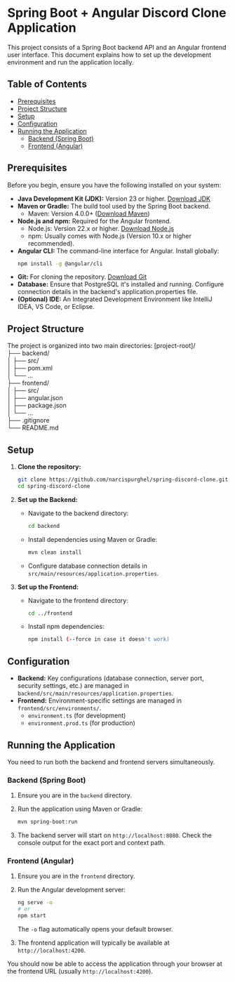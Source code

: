 # Spring Boot + Angular Discord Clone Application

This project consists of a Spring Boot backend API and an Angular frontend user interface. This document explains how to set up the development environment and run the application locally.

## Table of Contents

* [Prerequisites](#prerequisites)
* [Project Structure](#project-structure)
* [Setup](#setup)
* [Configuration](#configuration)
* [Running the Application](#running-the-application)
    * [Backend (Spring Boot)](#backend-spring-boot)
    * [Frontend (Angular)](#frontend-angular)

## Prerequisites

Before you begin, ensure you have the following installed on your system:

* **Java Development Kit (JDK):** Version 23 or higher. [Download JDK](https://www.oracle.com/java/technologies/downloads/)
* **Maven or Gradle:** The build tool used by the Spring Boot backend.
    * Maven: Version 4.0.0+ ([Download Maven](https://maven.apache.org/download.cgi))
* **Node.js and npm:** Required for the Angular frontend.
    * Node.js: Version 22.x or higher. [Download Node.js](https://nodejs.org/)
    * npm: Usually comes with Node.js (Version 10.x or higher recommended).
* **Angular CLI:** The command-line interface for Angular. Install globally:
    ```bash
    npm install -g @angular/cli
    ```
* **Git:** For cloning the repository. [Download Git](https://git-scm.com/downloads)
* **Database:** Ensure that PostgreSQL it's installed and running. Configure connection details in the backend's application.properties file.
* **(Optional) IDE:** An Integrated Development Environment like IntelliJ IDEA, VS Code, or Eclipse.

## Project Structure

The project is organized into two main directories:
[project-root]/  
├── backend/  
│   ├── src/  
│   ├── pom.xml         
│   └── ...  
├── frontend/          
│   ├── src/  
│   ├── angular.json  
│   ├── package.json  
│   └── ...  
├── .gitignore  
└── README.md  

## Setup

1.  **Clone the repository:**
    ```bash
    git clone https://github.com/narcispurghel/spring-discord-clone.git
    cd spring-discord-clone
    ```

2.  **Set up the Backend:**
    * Navigate to the backend directory:
        ```bash
        cd backend
        ```
    * Install dependencies using Maven or Gradle:
        ```bash
        mvn clean install
        ```
    * Configure database connection details in `src/main/resources/application.properties`.

3.  **Set up the Frontend:**
    * Navigate to the frontend directory:
        ```bash
        cd ../frontend
        ```
    * Install npm dependencies:
        ```bash
        npm install (--force in case it doesn't work)
        ```
## Configuration

* **Backend:** Key configurations (database connection, server port, security settings, etc.) are managed in `backend/src/main/resources/application.properties`.
* **Frontend:** Environment-specific settings are managed in `frontend/src/environments/`.
    * `environment.ts` (for development)
    * `environment.prod.ts` (for production)

## Running the Application

You need to run both the backend and frontend servers simultaneously.

### Backend (Spring Boot)

1.  Ensure you are in the `backend` directory.
2.  Run the application using Maven or Gradle:

    ```bash
    mvn spring-boot:run
    ```

3.  The backend server will start on `http://localhost:8080`. Check the console output for the exact port and context path.

### Frontend (Angular)

1.  Ensure you are in the `frontend` directory.
2.  Run the Angular development server:

    ```bash
    ng serve -o
    # or
    npm start
    ```
    The `-o` flag automatically opens your default browser.

3.  The frontend application will typically be available at `http://localhost:4200`.

You should now be able to access the application through your browser at the frontend URL (usually `http://localhost:4200`).
